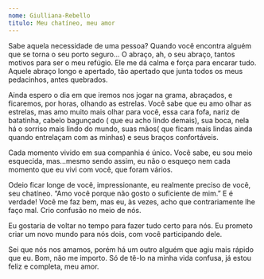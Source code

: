 ```yaml
---
nome: Giulliana-Rebello
titulo: Meu chatíneo, meu amor
---
```


Sabe aquela necessidade de uma pessoa? Quando você encontra alguém que se torna o seu porto seguro... O abraço, ah, o seu abraço, tantos motivos para ser o meu refúgio. Ele me dá calma e força para encarar tudo. Aquele abraço longo e apertado, tão apertado que junta todos os meus pedacinhos, antes quebrados.

Ainda espero o dia em que iremos nos jogar na grama, abraçados, e ficaremos, por horas, olhando as estrelas. Você sabe que eu amo olhar as estrelas, mas amo muito mais olhar para você, essa cara fofa, nariz de batatinha, cabelo bagunçado ( que eu acho lindo demais), sua boca, nela há o sorriso mais lindo do mundo, suas mãos( que ficam mais lindas ainda quando entrelaçam com as minhas) e seus braços confortáveis.

Cada momento vivido em sua companhia é único. Você sabe, eu sou meio esquecida, mas...mesmo sendo assim, eu não o esqueço nem cada momento que eu vivi com você, que foram vários.

Odeio ficar longe de você, impressionante, eu realmente preciso de você, seu chatíneo. “Amo você porque não gosto o suficiente de mim.” E é verdade! Você me faz bem, mas eu, às vezes, acho que contrariamente lhe faço mal. Crio confusão no meio de nós.

Eu gostaria de voltar no tempo para fazer tudo certo para nós. Eu prometo criar um novo mundo para nós dois, com você participando dele.

Sei que nós nos amamos, porém há um outro alguém que agiu mais rápido que eu. Bom, não me importo. Só de tê-lo na minha vida confusa, já estou feliz e completa, meu amor.

